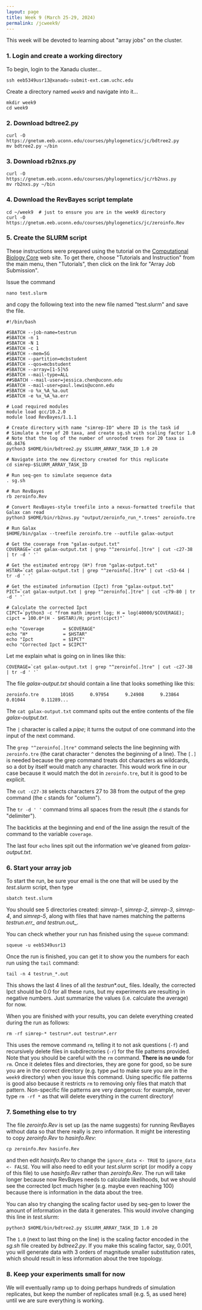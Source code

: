 ```yaml
---
layout: page
title: Week 9 (March 25-29, 2024)
permalink: /jcweek9/
---
```


This week will be devoted to learning about "array jobs" on the cluster.

### 1. Login and create a working directory

To begin, login to the Xanadu cluster...

    ssh eeb5349usr13@xanadu-submit-ext.cam.uchc.edu
    
Create a directory named `week9` and navigate into it...

    mkdir week9
    cd week9
    
### 2. Download bdtree2.py

    curl -O https://gnetum.eeb.uconn.edu/courses/phylogenetics/jc/bdtree2.py
    mv bdtree2.py ~/bin
    
### 3. Download rb2nxs.py

    curl -O https://gnetum.eeb.uconn.edu/courses/phylogenetics/jc/rb2nxs.py
    mv rb2nxs.py ~/bin
    
### 4. Download the RevBayes script template

    cd ~/week9  # just to ensure you are in the week9 directory
    curl -O https://gnetum.eeb.uconn.edu/courses/phylogenetics/jc/zeroinfo.Rev

### 5. Create the SLURM script

These instructions were prepared using the tutorial on the [Computational Biology Core](https://bioinformatics.uconn.edu) web site. To get there, choose "Tutorials and Instruction" from the main menu, then "Tutorials", then click on the link for "Array Job Submission".

Issue the command 

    nano test.slurm
    
and copy the following text into the new file named "test.slurm" and save the file.

    #!/bin/bash
    
    #SBATCH --job-name=testrun
    #SBATCH -n 1
    #SBATCH -N 1
    #SBATCH -c 1
    #SBATCH --mem=5G
    #SBATCH --partition=mcbstudent
    #SBATCH --qos=mcbstudent
    #SBATCH --array=[1-5]%5
    #SBATCH --mail-type=ALL
    ##SBATCH --mail-user=jessica.chen@uconn.edu
    #SBATCH --mail-user=paul.lewis@uconn.edu
    #SBATCH -o %x_%A_%a.out
    #SBATCH -e %x_%A_%a.err
    
    # Load required modules
    module load gcc/10.2.0
    module load RevBayes/1.1.1
    
    # Create directory with name "simrep-ID" where ID is the task id
    # Simulate a tree of 20 taxa, and create sg.sh with scaling factor 1.0
    # Note that the log of the number of unrooted trees for 20 taxa is 46.8476
    python3 $HOME/bin/bdtree2.py $SLURM_ARRAY_TASK_ID 1.0 20
    
    # Navigate into the new directory created for this replicate
    cd simrep-$SLURM_ARRAY_TASK_ID
    
    # Run seq-gen to simulate sequence data
    . sg.sh
    
    # Run RevBayes
    rb zeroinfo.Rev
    
    # Convert RevBayes-style treefile into a nexus-formatted treefile that Galax can read
    python3 $HOME/bin/rb2nxs.py "output/zeroinfo_run_*.trees" zeroinfo.tre
    
    # Run Galax
    $HOME/bin/galax --treefile zeroinfo.tre --outfile galax-output
    
    # Get the coverage from "galax-output.txt"
    COVERAGE=`cat galax-output.txt | grep "^zeroinfo[.]tre" | cut -c27-38 | tr -d ' '`
    
    # Get the estimated entropy (H*) from "galax-output.txt"
    HSTAR=`cat galax-output.txt | grep "^zeroinfo[.]tre" | cut -c53-64 | tr -d ' '`

    # Get the estimated information (Ipct) from "galax-output.txt"
    PICT=`cat galax-output.txt | grep "^zeroinfo[.]tre" | cut -c79-80 | tr -d ' '`

    # Calculate the corrected Ipct
    CIPCT=`python3 -c "from math import log; H = log(40000/$COVERAGE); cipct = 100.0*(H - $HSTAR)/H; print(cipct)"`
    
    echo "Coverage       = $COVERAGE"
    echo "H*             = $HSTAR"
    echo "Ipct           = $IPCT"
    echo "Corrected Ipct = $CIPCT"

Let me explain what is going on in lines like this:

    COVERAGE=`cat galax-output.txt | grep "^zeroinfo[.]tre" | cut -c27-38 | tr -d ' '`


The file _galax-output.txt_ should contain a line that looks something like this:

    zeroinfo.tre        10165      0.97954      9.24908      9.23864      0.01044      0.11289...
    
The `cat galax-output.txt` command spits out the entire contents of the file _galax-output.txt_.

The `|` character is called a _pipe_; it turns the output of one command into the input of the next command.

The `grep "^zeroinfo[.]tre"` command selects the line beginning with `zeroinfo.tre` (the carat character `^` denotes the beginning of a line). The `[.]` is needed because the grep command treats dot characters as wildcards, so a dot by itself would match any character. This would work fine in our case because it would match the dot in `zeroinfo.tre`, but it is good to be explicit.

The `cut -c27-38` selects characters 27 to 38 from the output of the grep command (the `c` stands for "column").

The `tr -d ' '` command trims all spaces from the result (the `d` stands for "delimiter").

The backticks at the beginning and end of the line assign the result of the command to the variable `coverage`.

The last four `echo` lines spit out the information we've gleaned from _galax-output.txt_.

### 6. Start your array job

To start the run, be sure your email is the one that will be used by the _test.slurm_ script, then type

    sbatch test.slurm
    
You should see 5 directories created: _simrep-1_, _simrep-2_, _simrep-3_, _simrep-4_, and _simrep-5_, along with files that have names matching the patterns _testrun_*.err_ and _testrun_*.out_.

You can check whether your run has finished using the `squeue` command:

    squeue -u eeb5349usr13
    
Once the run is finished, you can get it to show you the numbers for each run using the `tail` command:

    tail -n 4 testrun_*.out
    
This shows the last 4 lines of all the _testrun_*.out_ files. Ideally, the corrected Ipct should be 0.0 for all these runs, but my experiments are resulting in negative numbers. Just summarize the values (i.e. calculate the average) for now.

When you are finished with your results, you can delete everything created during the run as follows:

    rm -rf simrep-* testrun*.out testrun*.err
    
This uses the remove command `rm`, telling it to not ask questions (`-f`) and recursively delete files in subdirectories (`-r`) for the file patterns provided. Note that you should be careful with the `rm` command. **There is no undo** for `rm`. Once it deletes files and directories, they are gone for good, so be sure you are in the correct directory (e.g. type `pwd` to make sure you are in the `week9` directory) when you issue this command. Using specific file patterns is good also because it restricts `rm` to removing only files that match that pattern. Non-specific file patterns are very dangerous: for example, never type `rm -rf *` as that will delete everything in the current directory!

### 7. Something else to try

The file _zeroinfo.Rev_ is set up (as the name suggests) for running RevBayes without data so that there really is zero information. It might be interesting to copy _zeroinfo.Rev_ to _hasinfo.Rev_:

    cp zeroinfo.Rev hasinfo.Rev

and then edit _hasinfo.Rev_ to change the `ignore_data <- TRUE` to `ignore_data <- FALSE`. You will also need to edit your _test.slurm_ script (or modify a copy of this file) to use _hasinfo.Rev_ rather than _zeroinfo.Rev_. The run will take longer because now RevBayes needs to calculate likelihoods, but we should see the corrected Ipct much higher (e.g. maybe even reaching 100) because there is information in the data about the tree.

You can also try changing the scaling factor used by seq-gen to lower the amount of information in the data it generates. This would involve changing this line in _test.slurm_:

    python3 $HOME/bin/bdtree2.py $SLURM_ARRAY_TASK_ID 1.0 20

The `1.0` (next to last thing on the line) is the scaling factor encoded in the _sg.sh_ file created by _bdtree2.py_. If you make this scaling factor, say, 0.001, you will generate data with 3 orders of magnitude smaller substitution rates, which should result in less information about the tree topology.

### 8. Keep your experiments small for now

We will eventually ramp up to doing perhaps hundreds of simulation replicates, but keep the number of replicates small (e.g. 5, as used here) until we are sure everything is working.

